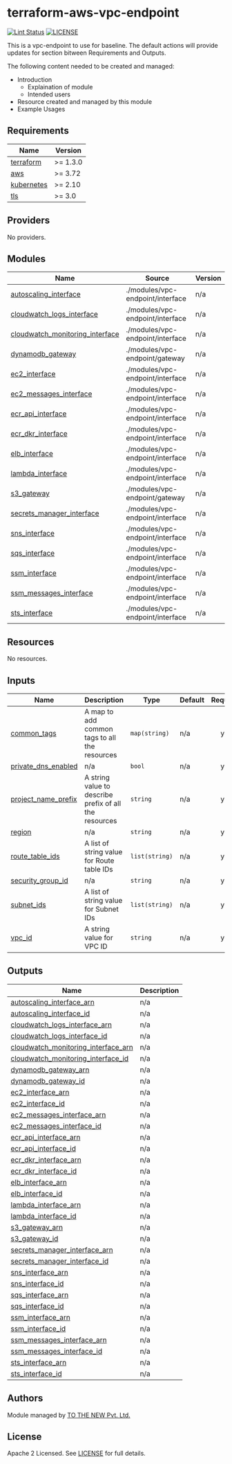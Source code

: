 # terraform-aws-vpc-endpoint

[![Lint Status](https://github.com/tothenew/terraform-aws-vpc-endpoint/workflows/Lint/badge.svg)](https://github.com/tothenew/terraform-aws-vpc-endpoint/actions)
[![LICENSE](https://img.shields.io/github/license/tothenew/terraform-aws-vpc-endpoint)](https://github.com/tothenew/terraform-aws-vpc-endpoint/blob/master/LICENSE)

This is a vpc-endpoint to use for baseline. The default actions will provide updates for section bitween Requirements and Outputs.

The following content needed to be created and managed:
 - Introduction
     - Explaination of module 
     - Intended users
 - Resource created and managed by this module
 - Example Usages

<!-- BEGIN_TF_DOCS -->
## Requirements

| Name | Version |
|------|---------|
| <a name="requirement_terraform"></a> [terraform](#requirement\_terraform) | >= 1.3.0 |
| <a name="requirement_aws"></a> [aws](#requirement\_aws) | >= 3.72 |
| <a name="requirement_kubernetes"></a> [kubernetes](#requirement\_kubernetes) | >= 2.10 |
| <a name="requirement_tls"></a> [tls](#requirement\_tls) | >= 3.0 |

## Providers

No providers.

## Modules

| Name | Source | Version |
|------|--------|---------|
| <a name="module_autoscaling_interface"></a> [autoscaling\_interface](#module\_autoscaling\_interface) | ./modules/vpc-endpoint/interface | n/a |
| <a name="module_cloudwatch_logs_interface"></a> [cloudwatch\_logs\_interface](#module\_cloudwatch\_logs\_interface) | ./modules/vpc-endpoint/interface | n/a |
| <a name="module_cloudwatch_monitoring_interface"></a> [cloudwatch\_monitoring\_interface](#module\_cloudwatch\_monitoring\_interface) | ./modules/vpc-endpoint/interface | n/a |
| <a name="module_dynamodb_gateway"></a> [dynamodb\_gateway](#module\_dynamodb\_gateway) | ./modules/vpc-endpoint/gateway | n/a |
| <a name="module_ec2_interface"></a> [ec2\_interface](#module\_ec2\_interface) | ./modules/vpc-endpoint/interface | n/a |
| <a name="module_ec2_messages_interface"></a> [ec2\_messages\_interface](#module\_ec2\_messages\_interface) | ./modules/vpc-endpoint/interface | n/a |
| <a name="module_ecr_api_interface"></a> [ecr\_api\_interface](#module\_ecr\_api\_interface) | ./modules/vpc-endpoint/interface | n/a |
| <a name="module_ecr_dkr_interface"></a> [ecr\_dkr\_interface](#module\_ecr\_dkr\_interface) | ./modules/vpc-endpoint/interface | n/a |
| <a name="module_elb_interface"></a> [elb\_interface](#module\_elb\_interface) | ./modules/vpc-endpoint/interface | n/a |
| <a name="module_lambda_interface"></a> [lambda\_interface](#module\_lambda\_interface) | ./modules/vpc-endpoint/interface | n/a |
| <a name="module_s3_gateway"></a> [s3\_gateway](#module\_s3\_gateway) | ./modules/vpc-endpoint/gateway | n/a |
| <a name="module_secrets_manager_interface"></a> [secrets\_manager\_interface](#module\_secrets\_manager\_interface) | ./modules/vpc-endpoint/interface | n/a |
| <a name="module_sns_interface"></a> [sns\_interface](#module\_sns\_interface) | ./modules/vpc-endpoint/interface | n/a |
| <a name="module_sqs_interface"></a> [sqs\_interface](#module\_sqs\_interface) | ./modules/vpc-endpoint/interface | n/a |
| <a name="module_ssm_interface"></a> [ssm\_interface](#module\_ssm\_interface) | ./modules/vpc-endpoint/interface | n/a |
| <a name="module_ssm_messages_interface"></a> [ssm\_messages\_interface](#module\_ssm\_messages\_interface) | ./modules/vpc-endpoint/interface | n/a |
| <a name="module_sts_interface"></a> [sts\_interface](#module\_sts\_interface) | ./modules/vpc-endpoint/interface | n/a |

## Resources

No resources.

## Inputs

| Name | Description | Type | Default | Required |
|------|-------------|------|---------|:--------:|
| <a name="input_common_tags"></a> [common\_tags](#input\_common\_tags) | A map to add common tags to all the resources | `map(string)` | n/a | yes |
| <a name="input_private_dns_enabled"></a> [private\_dns\_enabled](#input\_private\_dns\_enabled) | n/a | `bool` | n/a | yes |
| <a name="input_project_name_prefix"></a> [project\_name\_prefix](#input\_project\_name\_prefix) | A string value to describe prefix of all the resources | `string` | n/a | yes |
| <a name="input_region"></a> [region](#input\_region) | n/a | `string` | n/a | yes |
| <a name="input_route_table_ids"></a> [route\_table\_ids](#input\_route\_table\_ids) | A list of string value for Route table IDs | `list(string)` | n/a | yes |
| <a name="input_security_group_id"></a> [security\_group\_id](#input\_security\_group\_id) | n/a | `string` | n/a | yes |
| <a name="input_subnet_ids"></a> [subnet\_ids](#input\_subnet\_ids) | A list of string value for Subnet IDs | `list(string)` | n/a | yes |
| <a name="input_vpc_id"></a> [vpc\_id](#input\_vpc\_id) | A string value for VPC ID | `string` | n/a | yes |

## Outputs

| Name | Description |
|------|-------------|
| <a name="output_autoscaling_interface_arn"></a> [autoscaling\_interface\_arn](#output\_autoscaling\_interface\_arn) | n/a |
| <a name="output_autoscaling_interface_id"></a> [autoscaling\_interface\_id](#output\_autoscaling\_interface\_id) | n/a |
| <a name="output_cloudwatch_logs_interface_arn"></a> [cloudwatch\_logs\_interface\_arn](#output\_cloudwatch\_logs\_interface\_arn) | n/a |
| <a name="output_cloudwatch_logs_interface_id"></a> [cloudwatch\_logs\_interface\_id](#output\_cloudwatch\_logs\_interface\_id) | n/a |
| <a name="output_cloudwatch_monitoring_interface_arn"></a> [cloudwatch\_monitoring\_interface\_arn](#output\_cloudwatch\_monitoring\_interface\_arn) | n/a |
| <a name="output_cloudwatch_monitoring_interface_id"></a> [cloudwatch\_monitoring\_interface\_id](#output\_cloudwatch\_monitoring\_interface\_id) | n/a |
| <a name="output_dynamodb_gateway_arn"></a> [dynamodb\_gateway\_arn](#output\_dynamodb\_gateway\_arn) | n/a |
| <a name="output_dynamodb_gateway_id"></a> [dynamodb\_gateway\_id](#output\_dynamodb\_gateway\_id) | n/a |
| <a name="output_ec2_interface_arn"></a> [ec2\_interface\_arn](#output\_ec2\_interface\_arn) | n/a |
| <a name="output_ec2_interface_id"></a> [ec2\_interface\_id](#output\_ec2\_interface\_id) | n/a |
| <a name="output_ec2_messages_interface_arn"></a> [ec2\_messages\_interface\_arn](#output\_ec2\_messages\_interface\_arn) | n/a |
| <a name="output_ec2_messages_interface_id"></a> [ec2\_messages\_interface\_id](#output\_ec2\_messages\_interface\_id) | n/a |
| <a name="output_ecr_api_interface_arn"></a> [ecr\_api\_interface\_arn](#output\_ecr\_api\_interface\_arn) | n/a |
| <a name="output_ecr_api_interface_id"></a> [ecr\_api\_interface\_id](#output\_ecr\_api\_interface\_id) | n/a |
| <a name="output_ecr_dkr_interface_arn"></a> [ecr\_dkr\_interface\_arn](#output\_ecr\_dkr\_interface\_arn) | n/a |
| <a name="output_ecr_dkr_interface_id"></a> [ecr\_dkr\_interface\_id](#output\_ecr\_dkr\_interface\_id) | n/a |
| <a name="output_elb_interface_arn"></a> [elb\_interface\_arn](#output\_elb\_interface\_arn) | n/a |
| <a name="output_elb_interface_id"></a> [elb\_interface\_id](#output\_elb\_interface\_id) | n/a |
| <a name="output_lambda_interface_arn"></a> [lambda\_interface\_arn](#output\_lambda\_interface\_arn) | n/a |
| <a name="output_lambda_interface_id"></a> [lambda\_interface\_id](#output\_lambda\_interface\_id) | n/a |
| <a name="output_s3_gateway_arn"></a> [s3\_gateway\_arn](#output\_s3\_gateway\_arn) | n/a |
| <a name="output_s3_gateway_id"></a> [s3\_gateway\_id](#output\_s3\_gateway\_id) | n/a |
| <a name="output_secrets_manager_interface_arn"></a> [secrets\_manager\_interface\_arn](#output\_secrets\_manager\_interface\_arn) | n/a |
| <a name="output_secrets_manager_interface_id"></a> [secrets\_manager\_interface\_id](#output\_secrets\_manager\_interface\_id) | n/a |
| <a name="output_sns_interface_arn"></a> [sns\_interface\_arn](#output\_sns\_interface\_arn) | n/a |
| <a name="output_sns_interface_id"></a> [sns\_interface\_id](#output\_sns\_interface\_id) | n/a |
| <a name="output_sqs_interface_arn"></a> [sqs\_interface\_arn](#output\_sqs\_interface\_arn) | n/a |
| <a name="output_sqs_interface_id"></a> [sqs\_interface\_id](#output\_sqs\_interface\_id) | n/a |
| <a name="output_ssm_interface_arn"></a> [ssm\_interface\_arn](#output\_ssm\_interface\_arn) | n/a |
| <a name="output_ssm_interface_id"></a> [ssm\_interface\_id](#output\_ssm\_interface\_id) | n/a |
| <a name="output_ssm_messages_interface_arn"></a> [ssm\_messages\_interface\_arn](#output\_ssm\_messages\_interface\_arn) | n/a |
| <a name="output_ssm_messages_interface_id"></a> [ssm\_messages\_interface\_id](#output\_ssm\_messages\_interface\_id) | n/a |
| <a name="output_sts_interface_arn"></a> [sts\_interface\_arn](#output\_sts\_interface\_arn) | n/a |
| <a name="output_sts_interface_id"></a> [sts\_interface\_id](#output\_sts\_interface\_id) | n/a |
<!-- END_TF_DOCS -->

## Authors

Module managed by [TO THE NEW Pvt. Ltd.](https://github.com/tothenew)

## License

Apache 2 Licensed. See [LICENSE](https://github.com/tothenew/terraform-aws-vpc-endpoint/blob/main/LICENSE) for full details.

